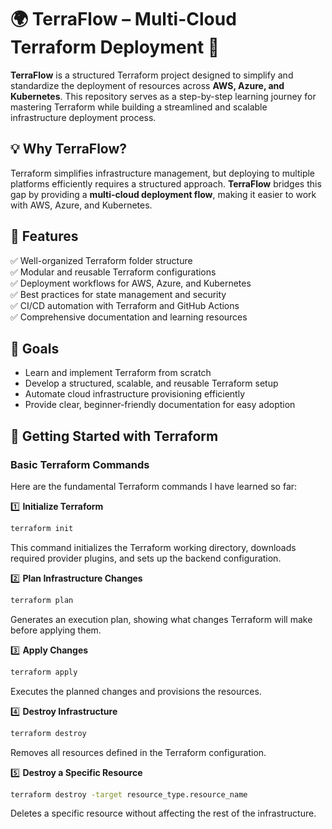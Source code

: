 # 🌍 TerraFlow – Multi-Cloud Terraform Deployment 🚀  

**TerraFlow** is a structured Terraform project designed to simplify and standardize the deployment of resources across **AWS, Azure, and Kubernetes**. This repository serves as a step-by-step learning journey for mastering Terraform while building a streamlined and scalable infrastructure deployment process.  

## 💡 Why TerraFlow?  
Terraform simplifies infrastructure management, but deploying to multiple platforms efficiently requires a structured approach. **TerraFlow** bridges this gap by providing a **multi-cloud deployment flow**, making it easier to work with AWS, Azure, and Kubernetes.  

## 📌 Features  
✅ Well-organized Terraform folder structure  
✅ Modular and reusable Terraform configurations  
✅ Deployment workflows for AWS, Azure, and Kubernetes  
✅ Best practices for state management and security  
✅ CI/CD automation with Terraform and GitHub Actions  
✅ Comprehensive documentation and learning resources 

## 🎯 Goals  
- Learn and implement Terraform from scratch  
- Develop a structured, scalable, and reusable Terraform setup  
- Automate cloud infrastructure provisioning efficiently  
- Provide clear, beginner-friendly documentation for easy adoption  


## 📖 Getting Started with Terraform  
### Basic Terraform Commands  
Here are the fundamental Terraform commands I have learned so far:  

1️⃣ **Initialize Terraform**  
```bash
terraform init
```  
This command initializes the Terraform working directory, downloads required provider plugins, and sets up the backend configuration.  

2️⃣ **Plan Infrastructure Changes**  
```bash
terraform plan
```  
Generates an execution plan, showing what changes Terraform will make before applying them.  

3️⃣ **Apply Changes**  
```bash
terraform apply
```  
Executes the planned changes and provisions the resources.  

4️⃣ **Destroy Infrastructure**  
```bash
terraform destroy
```  
Removes all resources defined in the Terraform configuration.  

5️⃣ **Destroy a Specific Resource**  
```bash
terraform destroy -target resource_type.resource_name
```  
Deletes a specific resource without affecting the rest of the infrastructure.  